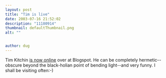 ```yaml
---
layout: post
title: "Tim is live"
date: 2003-07-16 21:52:02
description: "11180914"
thumbnail: defaultThumbnail.png
alt: ""


author: dug
---
```


<p>Tim Kitchin <a href="http://www.stealthisbrand.blogspot.com/">is now online</a> over at Blogspot. He can be completely hermetic--obscure beyond the black-holian point of bending light--and very funny. I shall be visiting often:-)</p>

